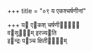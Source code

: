 +++
title = "०९ य एकश्चर्षणीनां"

+++
य᳓ ए᳓कश् चर्षणीनां᳐᳓  
व᳓सूना᳐म् इरज्य᳓ति  
इ᳓न्द्रः प᳓ञ्च क्षितीना᳐᳓म्
